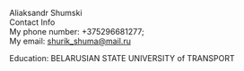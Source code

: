 Aliaksandr Shumski  
Contact Info  
My phone number: +375296681277;  
My email: shurik_shuma@mail.ru  

Education: BELARUSIAN STATE UNIVERSITY of TRANSPORT

